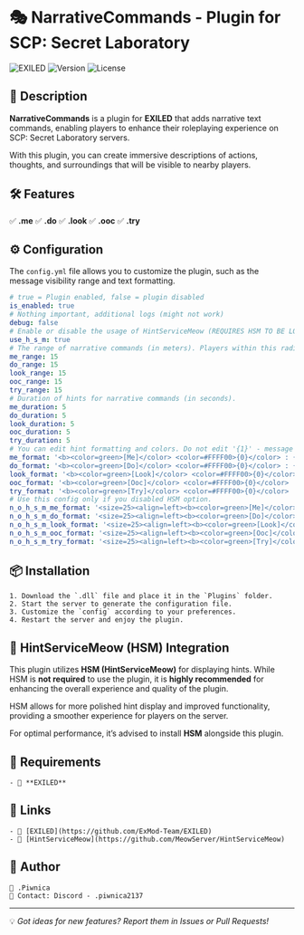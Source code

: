 # 🎭 NarrativeCommands - Plugin for SCP: Secret Laboratory

![EXILED](https://img.shields.io/badge/EXILED-Supported-green?style=for-the-badge)
![Version](https://img.shields.io/github/v/release/YourNick/NarrativeCommands?style=for-the-badge)
![License](https://img.shields.io/github/license/YourNick/NarrativeCommands?style=for-the-badge)

## 📜 Description
**NarrativeCommands** is a plugin for **EXILED** that adds narrative text commands, enabling players to enhance their roleplaying experience on SCP: Secret Laboratory servers.

With this plugin, you can create immersive descriptions of actions, thoughts, and surroundings that will be visible to nearby players.

## 🛠️ Features
✅ **.me**
✅ **.do**
✅ **.look**
✅ **.ooc** 
✅ **.try**

## ⚙️ Configuration
The `config.yml` file allows you to customize the plugin, such as the message visibility range and text formatting.

```yaml
# true = Plugin enabled, false = plugin disabled
is_enabled: true
# Nothing important, additional logs (might not work)
debug: false
# Enable or disable the usage of HintServiceMeow (REQUIRES HSM TO BE LOCATED IN THE PLUGINS FOLDER). True = Use HSM, False = Use regular hint.
use_h_s_m: true
# The range of narrative commands (in meters). Players within this radius will receive messages related to the given command.
me_range: 15
do_range: 15
look_range: 15
ooc_range: 15
try_range: 15
# Duration of hints for narrative commands (in seconds).
me_duration: 5
do_duration: 5
look_duration: 5
ooc_duration: 5
try_duration: 5
# You can edit hint formatting and colors. Do not edit '{1}' - message or '{0}' - player, otherwise the plugin will break!
me_format: '<b><color=green>[Me]</color> <color=#FFFF00>{0}</color> : {1}</b></size></align>'
do_format: '<b><color=green>[Do]</color> <color=#FFFF00>{0}</color> : {1}</b></size></align>'
look_format: '<b><color=green>[Look]</color> <color=#FFFF00>{0}</color> : {1}</b></size></align>'
ooc_format: '<b><color=green>[Ooc]</color> <color=#FFFF00>{0}</color> : {1}</b></size></align>'
try_format: '<b><color=green>[Try]</color> <color=#FFFF00>{0}</color> : tried to {1} and {2} did it!</b></size></align>'
# Use this config only if you disabled HSM option.
n_o_h_s_m_me_format: '<size=25><align=left><b><color=green>[Me]</color> <color=#FFFF00>{0}</color> : {1}</b></size></align>'
n_o_h_s_m_do_format: '<size=25><align=left><b><color=green>[Do]</color> <color=#FFFF00>{0}</color> : {1}</b></size></align>'
n_o_h_s_m_look_format: '<size=25><align=left><b><color=green>[Look]</color> <color=#FFFF00>{0}</color> : {1}</b></size></align>'
n_o_h_s_m_ooc_format: '<size=25><align=left><b><color=green>[Ooc]</color> <color=#FFFF00>{0}</color> : {1}</b></size></align>'
n_o_h_s_m_try_format: '<size=25><align=left><b><color=green>[Try]</color> <color=#FFFF00>{0}</color> : tried to {1} and {2} did it!</b></size></align>'
```

## 📦 Installation
```plaintext
1. Download the `.dll` file and place it in the `Plugins` folder.
2. Start the server to generate the configuration file.
3. Customize the `config` according to your preferences.
4. Restart the server and enjoy the plugin.
```

## 🐾 HintServiceMeow (HSM) Integration
This plugin utilizes **HSM (HintServiceMeow)** for displaying hints. While HSM is **not required** to use the plugin, it is **highly recommended** for enhancing the overall experience and quality of the plugin.

HSM allows for more polished hint display and improved functionality, providing a smoother experience for players on the server.

For optimal performance, it’s advised to install **HSM** alongside this plugin.

## 📝 Requirements
```plaintext
- 🔹 **EXILED**
```

## 🔗 Links
```plaintext
- 📖 [EXILED](https://github.com/ExMod-Team/EXILED)
- 🐾 [HintServiceMeow](https://github.com/MeowServer/HintServiceMeow)
```

## 👥 Author
```plaintext
👤 .Piwnica  
📧 Contact: Discord - .piwnica2137
```

---

💡 *Got ideas for new features? Report them in Issues or Pull Requests!*
